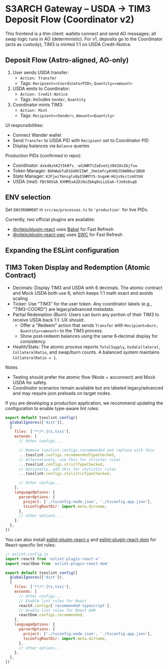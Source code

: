 # S3ARCH Gateway – USDA → TIM3 Deposit Flow (Coordinator v2)

This frontend is a thin client: wallets connect and send AO messages; all swap logic runs in AO (deterministic). For v1, deposits go to the Coordinator (acts as custody); TIM3 is minted 1:1 on USDA Credit-Notice.

## Deposit Flow (Astro-aligned, AO-only)

1. User sends USDA transfer:
   - `Action: Transfer`
   - Tags: `Recipient=<CoordinatorPID>`, `Quantity=<amount>`
2. USDA emits to Coordinator:
   - `Action: Credit-Notice`
   - Tags: includes `Sender`, `Quantity`
3. Coordinator mints TIM3:
   - `Action: Mint`
   - Tags: `Recipient=<Sender>`, `Amount=<Quantity>`

UI responsibilities:
- Connect Wander wallet
- Send `Transfer` to USDA PID with `Recipient` set to Coordinator PID
- Display balances via `Balance` queries

Production PIDs (confirmed in repo):
- Coordinator: `dxkd6zkK2t5k0fv_-eG3WRTtZaExetLV0410xI6jfsw`
- Token Manager: `BUhWwGfuD1GUHVIIWF_Jhm1mfcyAYHOJS6W90ur2Bb0`
- State Manager: `K2FjwiTmncglx0pISNMft5-SngxW-HUjs9sctzmXtU4`
- USDA (real): `FBt9A5GA_KXMMSxA2DJ0xZbAq8sLLU2ak-YJe9zDvg8`

## ENV selection
Set `ENVIRONMENT` in `src/ao/processes.ts` to `'production'` for live PIDs.

Currently, two official plugins are available:

- [@vitejs/plugin-react](https://github.com/vitejs/vite-plugin-react/blob/main/packages/plugin-react) uses [Babel](https://babeljs.io/) for Fast Refresh
- [@vitejs/plugin-react-swc](https://github.com/vitejs/vite-plugin-react/blob/main/packages/plugin-react-swc) uses [SWC](https://swc.rs/) for Fast Refresh

## Expanding the ESLint configuration

## TIM3 Token Display and Redemption (Atomic Contract)

- Decimals: Display TIM3 and USDA with 6 decimals. The atomic contract and Mock USDA both use 6, which keeps 1:1 math exact and avoids scaling.
- Ticker: Use "TIM3" for the user token. Any coordinator labels (e.g., "TIM3-COORD") are legacy/advanced metadata.
- Partial Redemption (Burn): Users can burn any portion of their TIM3 to receive USDA back 1:1. UX should:
  - Offer a "Redeem" action that sends `Transfer` with `Recipient=burn, Quantity=<amount>` to the TIM3 process.
  - Show post‑redeem balances using the same 6‑decimal display for consistency.
- Health/Stats: The atomic process reports `TotalSupply`, `UsdaCollateral`, `CollateralRatio`, and swap/burn counts. A balanced system maintains `CollateralRatio = 1`.

Notes
- Testing should prefer the atomic flow (Node + aoconnect) and Mock USDA for safety.
- Coordinator scenarios remain available but are labeled legacy/advanced and may require json preloads on target nodes.

If you are developing a production application, we recommend updating the configuration to enable type-aware lint rules:

```js
export default tseslint.config([
  globalIgnores(['dist']),
  {
    files: ['**/*.{ts,tsx}'],
    extends: [
      // Other configs...

      // Remove tseslint.configs.recommended and replace with this
      ...tseslint.configs.recommendedTypeChecked,
      // Alternatively, use this for stricter rules
      ...tseslint.configs.strictTypeChecked,
      // Optionally, add this for stylistic rules
      ...tseslint.configs.stylisticTypeChecked,

      // Other configs...
    ],
    languageOptions: {
      parserOptions: {
        project: ['./tsconfig.node.json', './tsconfig.app.json'],
        tsconfigRootDir: import.meta.dirname,
      },
      // other options...
    },
  },
])
```

You can also install [eslint-plugin-react-x](https://github.com/Rel1cx/eslint-react/tree/main/packages/plugins/eslint-plugin-react-x) and [eslint-plugin-react-dom](https://github.com/Rel1cx/eslint-react/tree/main/packages/plugins/eslint-plugin-react-dom) for React-specific lint rules:

```js
// eslint.config.js
import reactX from 'eslint-plugin-react-x'
import reactDom from 'eslint-plugin-react-dom'

export default tseslint.config([
  globalIgnores(['dist']),
  {
    files: ['**/*.{ts,tsx}'],
    extends: [
      // Other configs...
      // Enable lint rules for React
      reactX.configs['recommended-typescript'],
      // Enable lint rules for React DOM
      reactDom.configs.recommended,
    ],
    languageOptions: {
      parserOptions: {
        project: ['./tsconfig.node.json', './tsconfig.app.json'],
        tsconfigRootDir: import.meta.dirname,
      },
      // other options...
    },
  },
])
```
